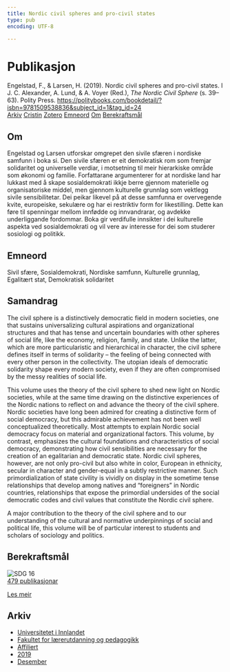 ```yaml
---
title: Nordic civil spheres and pro-civil states
type: pub
encoding: UTF-8

---
```

<h1>Publikasjon</h1>
<article id="csl-bib-container-ZVCTLCIR" class="csl-bib-container">
  <div class="csl-bib-body"> <div class="csl-entry">Engelstad, F., &#38; Larsen, H. (2019). Nordic civil spheres and pro-civil states. I J. C. Alexander, A. Lund, &#38; A. Voyer (Red.), <i>The Nordic Civil Sphere</i> (s. 39–63). Polity Press. <a href="https://politybooks.com/bookdetail/?isbn=9781509538836&#38;subject_id=1&#38;tag_id=24">https://politybooks.com/bookdetail/?isbn=9781509538836&#38;subject_id=1&#38;tag_id=24</a></div> </div>
  <div class="csl-bib-buttons">
    <a href="#taxonomy-article-ZVCTLCIR" alt="archive" class="csl-bib-button">Arkiv</a>
    <a href="https://app.cristin.no/results/show.jsf?id=1757829" alt="Cristin" class="csl-bib-button">Cristin</a>
    <a href="http://zotero.org/groups/5881554/items/ZVCTLCIR" alt="Zotero" class="csl-bib-button">Zotero</a>
    <a href="#keywords-article-ZVCTLCIR" alt="keywords" class="csl-bib-button">Emneord</a>
    <a href="#about-article-ZVCTLCIR" alt="about_pub" class="csl-bib-button">Om</a>
    <a href="#sdg-article-ZVCTLCIR" alt="sdg" class="csl-bib-button">Berekraftsmål</a>
  </div>
  <div id="csl-bib-meta-container-ZVCTLCIR"></div>
</article>
<div id="csl-bib-meta-ZVCTLCIR" class="csl-bib-meta">
  <article id="about-article-ZVCTLCIR" class="about_pub-article">
    <h1>Om</h1>
    Engelstad og Larsen utforskar omgrepet den sivile sfæren i nordiske samfunn i boka si. Den sivile sfæren er eit demokratisk rom som fremjar solidaritet og universelle verdiar, i motsetning til meir hierarkiske område som økonomi og familie. Forfattarane argumenterer for at nordiske land har lukkast med å skape sosialdemokrati ikkje berre gjennom materielle og organisatoriske middel, men gjennom kulturelle grunnlag som vektlegg sivile sensibilitetar. Dei peikar likevel på at desse samfunna er overvegende kvite, europeiske, sekulære og har ei restriktiv form for likestilling. Dette kan føre til spenningar mellom innfødde og innvandrarar, og avdekke underliggande fordommar. Boka gir verdifulle innsikter i dei kulturelle aspekta ved sosialdemokrati og vil vere av interesse for dei som studerer sosiologi og politikk.
  </article>
  <article id="keywords-article-ZVCTLCIR" class="keywords-article">
    <h1>Emneord</h1>
    Sivil sfære, Sosialdemokrati, Nordiske samfunn, Kulturelle grunnlag, Egalitært stat, Demokratisk solidaritet
  </article>
  <article id="abstract-article-ZVCTLCIR" class="abstract-article">
    <h1>Samandrag</h1>
    The civil sphere is a distinctively democratic field in modern societies, one that sustains universalizing cultural aspirations and organizational structures and that has tense and uncertain boundaries with other spheres of social life, like the economy, religion, family, and state.  Unlike the latter, which are more particularistic and hierarchical in character, the civil sphere defines itself in terms of solidarity – the feeling of being connected with every other person in the collectivity.  The utopian ideals of democratic solidarity shape every modern society, even if they are often compromised by the messy realities of social life. 
 
This volume uses the theory of the civil sphere to shed new light on Nordic societies, while at the same time drawing on the distinctive experiences of the Nordic nations to reflect on and advance the theory of the civil sphere.  Nordic societies have long been admired for creating a distinctive form of social democracy, but this admirable achievement has not been well conceptualized theoretically.  Most attempts to explain Nordic social democracy focus on material and organizational factors.  This volume, by contrast, emphasizes the cultural foundations and characteristics of social democracy, demonstrating how civil sensibilities are necessary for the creation of an egalitarian and democratic state.  Nordic civil spheres, however, are not only pro-civil but also white in color, European in ethnicity, secular in character and gender-equal in a subtly restrictive manner.  Such primordialization of state civility is vividly on display in the sometime tense relationships that develop among natives and “foreigners” in Nordic countries, relationships that expose the primordial undersides of the social democratic codes and civil values that constitute the Nordic civil sphere. 
 
A major contribution to the theory of the civil sphere and to our understanding of the cultural and normative underpinnings of social and political life, this volume will be of particular interest to students and scholars of sociology and politics.
  </article>
  <article id="sdg-article-ZVCTLCIR" class="sdg-article">
    <h1>Berekraftsmål</h1>
    <div class="sdg-container"><div id="sdg16" class="sdg">
        <img src="{{< params subfolder >}}images/sdg/sdg16_nn.png" class="image" alt="SDG 16">
        <div class="sdg-overlay">
          <a href="{{< params subfolder >}}nn/archive/?sdg=16#archive" class="sdg-publication-count"><span>479</span> publikasjonar</a>
          <p><a href="https://fn.no/om-fn/fns-baerekraftsmaal/fred-rettferdighet-og-velfungerende-institusjoner?lang=nno-NO" class="sdg-read-more">Les meir</a></p>
        </div>
      </div></div>
  </article>
  <article id="taxonomy-article-ZVCTLCIR" class="taxonomy-article">
    <h1>Arkiv</h1>
    <ul>
      <li><a href="{{< params subfolder >}}nn/archive/?key=3DCRN523">Universitetet i Innlandet</a></li>
      <li><a href="{{< params subfolder >}}nn/archive/?key=WYNZA47F">Fakultet for lærerutdanning og pedagogikk</a></li>
      <li><a href="{{< params subfolder >}}nn/archive/?key=2ZAN5K7T">Affiliert</a></li>
      <li><a href="{{< params subfolder >}}nn/archive/?key=DEBVM7RU">2019</a></li>
      <li><a href="{{< params subfolder >}}nn/archive/?key=GLY8TFDV">Desember</a></li>
    </ul>
  </article>
</div>
